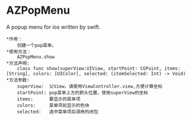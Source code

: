 # AZPopMenu
A popup menu for ios written by swift.

    *作用：
        创建一个pop菜单。
    *使用方法： 
        AZPopMenu.show
    *方法声明:
        class func show(superView:UIView, startPoint: CGPoint, items: [String], colors: [UIColor], selected: (itemSelected: Int) -> Void)
    *方法参数:
        superView:  父View，请使用ViewController.view,方便计算坐标
        startPoint: pop菜单上方的箭头位置，使用superView的坐标
        items:      要显示的菜单项
        colors:     菜单项前显示的色块
        selected:   选中菜单项后调用的闭包
